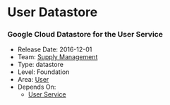 # User Datastore
### Google Cloud Datastore for the User Service
* Release Date: 2016-12-01
* Team: [Supply Management](../teams/supply.md)
* Type: datastore
* Level: Foundation
* Area: [User](../areas/user.png)
* Depends On:
  * [User Service](user-service.md)
